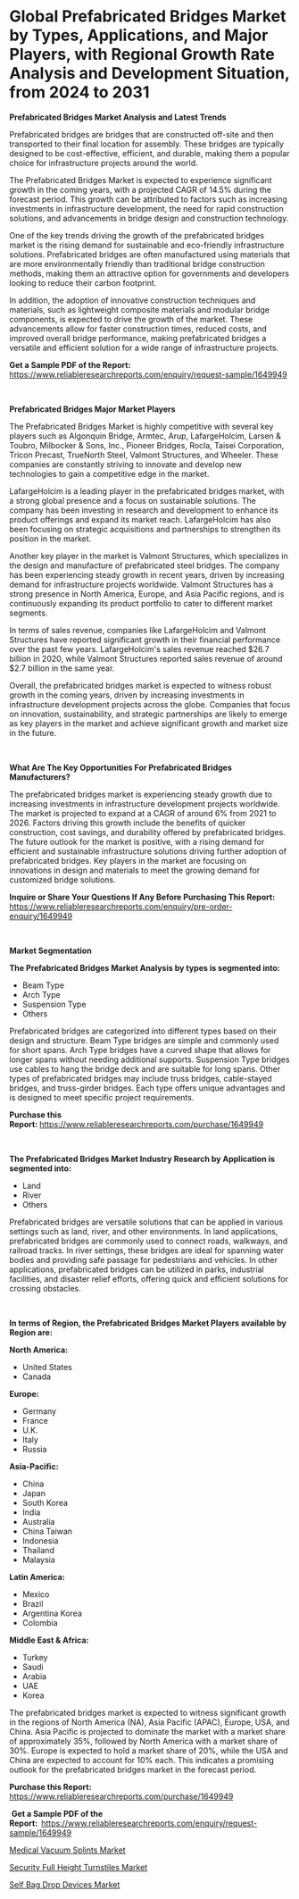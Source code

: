 <p><h1>Global Prefabricated Bridges Market by Types, Applications, and Major Players, with Regional Growth Rate Analysis and Development Situation, from 2024 to 2031</h1></p><p><strong>Prefabricated Bridges Market Analysis and Latest Trends</strong></p>
<p><p>Prefabricated bridges are bridges that are constructed off-site and then transported to their final location for assembly. These bridges are typically designed to be cost-effective, efficient, and durable, making them a popular choice for infrastructure projects around the world.</p><p>The Prefabricated Bridges Market is expected to experience significant growth in the coming years, with a projected CAGR of 14.5% during the forecast period. This growth can be attributed to factors such as increasing investments in infrastructure development, the need for rapid construction solutions, and advancements in bridge design and construction technology.</p><p>One of the key trends driving the growth of the prefabricated bridges market is the rising demand for sustainable and eco-friendly infrastructure solutions. Prefabricated bridges are often manufactured using materials that are more environmentally friendly than traditional bridge construction methods, making them an attractive option for governments and developers looking to reduce their carbon footprint.</p><p>In addition, the adoption of innovative construction techniques and materials, such as lightweight composite materials and modular bridge components, is expected to drive the growth of the market. These advancements allow for faster construction times, reduced costs, and improved overall bridge performance, making prefabricated bridges a versatile and efficient solution for a wide range of infrastructure projects.</p></p>
<p><strong>Get a Sample PDF of the Report:&nbsp;</strong> <a href="https://www.reliableresearchreports.com/enquiry/request-sample/1649949">https://www.reliableresearchreports.com/enquiry/request-sample/1649949</a></p>
<p>&nbsp;</p>
<p><strong>Prefabricated Bridges Major Market Players</strong></p>
<p><p>The Prefabricated Bridges Market is highly competitive with several key players such as Algonquin Bridge, Armtec, Arup, LafargeHolcim, Larsen & Toubro, Milbocker & Sons, Inc., Pioneer Bridges, Rocla, Taisei Corporation, Tricon Precast, TrueNorth Steel, Valmont Structures, and Wheeler. These companies are constantly striving to innovate and develop new technologies to gain a competitive edge in the market.</p><p>LafargeHolcim is a leading player in the prefabricated bridges market, with a strong global presence and a focus on sustainable solutions. The company has been investing in research and development to enhance its product offerings and expand its market reach. LafargeHolcim has also been focusing on strategic acquisitions and partnerships to strengthen its position in the market.</p><p>Another key player in the market is Valmont Structures, which specializes in the design and manufacture of prefabricated steel bridges. The company has been experiencing steady growth in recent years, driven by increasing demand for infrastructure projects worldwide. Valmont Structures has a strong presence in North America, Europe, and Asia Pacific regions, and is continuously expanding its product portfolio to cater to different market segments.</p><p>In terms of sales revenue, companies like LafargeHolcim and Valmont Structures have reported significant growth in their financial performance over the past few years. LafargeHolcim's sales revenue reached $26.7 billion in 2020, while Valmont Structures reported sales revenue of around $2.7 billion in the same year.</p><p>Overall, the prefabricated bridges market is expected to witness robust growth in the coming years, driven by increasing investments in infrastructure development projects across the globe. Companies that focus on innovation, sustainability, and strategic partnerships are likely to emerge as key players in the market and achieve significant growth and market size in the future.</p></p>
<p>&nbsp;</p>
<p><strong>What Are The Key Opportunities For Prefabricated Bridges Manufacturers?</strong></p>
<p><p>The prefabricated bridges market is experiencing steady growth due to increasing investments in infrastructure development projects worldwide. The market is projected to expand at a CAGR of around 6% from 2021 to 2026. Factors driving this growth include the benefits of quicker construction, cost savings, and durability offered by prefabricated bridges. The future outlook for the market is positive, with a rising demand for efficient and sustainable infrastructure solutions driving further adoption of prefabricated bridges. Key players in the market are focusing on innovations in design and materials to meet the growing demand for customized bridge solutions.</p></p>
<p><strong>Inquire or Share Your Questions If Any Before Purchasing This Report:</strong> <a href="https://www.reliableresearchreports.com/enquiry/pre-order-enquiry/1649949">https://www.reliableresearchreports.com/enquiry/pre-order-enquiry/1649949</a></p>
<p>&nbsp;</p>
<p><strong>Market Segmentation</strong></p>
<p><strong>The Prefabricated Bridges Market Analysis by types is segmented into:</strong></p>
<p><ul><li>Beam Type</li><li>Arch Type</li><li>Suspension Type</li><li>Others</li></ul></p>
<p><p>Prefabricated bridges are categorized into different types based on their design and structure. Beam Type bridges are simple and commonly used for short spans. Arch Type bridges have a curved shape that allows for longer spans without needing additional supports. Suspension Type bridges use cables to hang the bridge deck and are suitable for long spans. Other types of prefabricated bridges may include truss bridges, cable-stayed bridges, and truss-girder bridges. Each type offers unique advantages and is designed to meet specific project requirements.</p></p>
<p><strong>Purchase this Report:&nbsp;</strong><a href="https://www.reliableresearchreports.com/purchase/1649949">https://www.reliableresearchreports.com/purchase/1649949</a></p>
<p>&nbsp;</p>
<p><strong>The Prefabricated Bridges Market Industry Research by Application is segmented into:</strong></p>
<p><ul><li>Land</li><li>River</li><li>Others</li></ul></p>
<p><p>Prefabricated bridges are versatile solutions that can be applied in various settings such as land, river, and other environments. In land applications, prefabricated bridges are commonly used to connect roads, walkways, and railroad tracks. In river settings, these bridges are ideal for spanning water bodies and providing safe passage for pedestrians and vehicles. In other applications, prefabricated bridges can be utilized in parks, industrial facilities, and disaster relief efforts, offering quick and efficient solutions for crossing obstacles.</p></p>
<p>&nbsp;</p>
<p><strong>In terms of Region, the Prefabricated Bridges Market Players available by Region are:</strong></p>
<p>
    <p> <strong> North America: </strong>
        <ul>
            <li>United States</li>
            <li>Canada</li>
        </ul>
        </p> 
    <p> <strong> Europe: </strong>
        <ul>
            <li>Germany</li>
            <li>France</li>
            <li>U.K.</li>
            <li>Italy</li>
            <li>Russia</li>
        </ul>
        </p> 
    <p> <strong> Asia-Pacific: </strong>
        <ul>
            <li>China</li>
            <li>Japan</li>
            <li>South Korea</li>
            <li>India</li>
            <li>Australia</li>
            <li>China Taiwan</li>
            <li>Indonesia</li>
            <li>Thailand</li>
            <li>Malaysia</li>
        </ul>
        </p> 
    <p> <strong> Latin America: </strong>
        <ul>
            <li>Mexico</li>
            <li>Brazil</li>
            <li>Argentina Korea</li>
            <li>Colombia</li>
        </ul>
        </p> 
    <p> <strong> Middle East & Africa: </strong>
        <ul>
            <li>Turkey</li>
            <li>Saudi</li>
            <li>Arabia</li>
            <li>UAE</li>
            <li>Korea</li>
        </ul>
    </p>
    </p>
<p><p>The prefabricated bridges market is expected to witness significant growth in the regions of North America (NA), Asia Pacific (APAC), Europe, USA, and China. Asia Pacific is projected to dominate the market with a market share of approximately 35%, followed by North America with a market share of 30%. Europe is expected to hold a market share of 20%, while the USA and China are expected to account for 10% each. This indicates a promising outlook for the prefabricated bridges market in the forecast period.</p></p>
<p><strong>Purchase this Report: </strong><a href="https://www.reliableresearchreports.com/purchase/1649949">https://www.reliableresearchreports.com/purchase/1649949</a></p>
<p>&nbsp;<strong>Get a Sample PDF of the Report:&nbsp;&nbsp;</strong><a href="https://www.reliableresearchreports.com/enquiry/request-sample/1649949">https://www.reliableresearchreports.com/enquiry/request-sample/1649949</a></p>
<p><strong></strong></p>
<p><p><a href="https://view.publitas.com/reportprime-1/medical-vacuum-splints-market-size-growing-and-forecasted-for-period-from-2023-2030-and-provides-complete-market-analysis-of-this-market/">Medical Vacuum Splints Market</a></p><p><a href="https://view.publitas.com/reportprime-1/security-full-height-turnstiles-market-size-global-industry-overview-market-segmentation-and-forecast-2023-to-2030/">Security Full Height Turnstiles Market</a></p><p><a href="https://view.publitas.com/reportprime-1/decoding-the-self-bag-drop-devices-market-a-deep-dive-into-the-latest-market-trends-market-segmentation-and-competitive-analysis/">Self Bag Drop Devices Market</a></p></p>